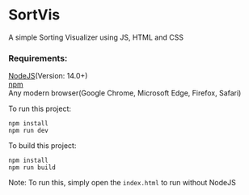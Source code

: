 # SortVis
A simple Sorting Visualizer using JS, HTML and CSS

### Requirements:
[NodeJS](https://nodejs.org/en/)(Version: 14.0+)<br>
[npm](https://www.npmjs.com/)<br>
Any modern browser(Google Chrome, Microsoft Edge, Firefox, Safari)<br>

To run this project:
```
npm install
npm run dev
```

To build this project:
```
npm install
npm run build
```

Note: To run this, simply open the `index.html` to run without NodeJS
